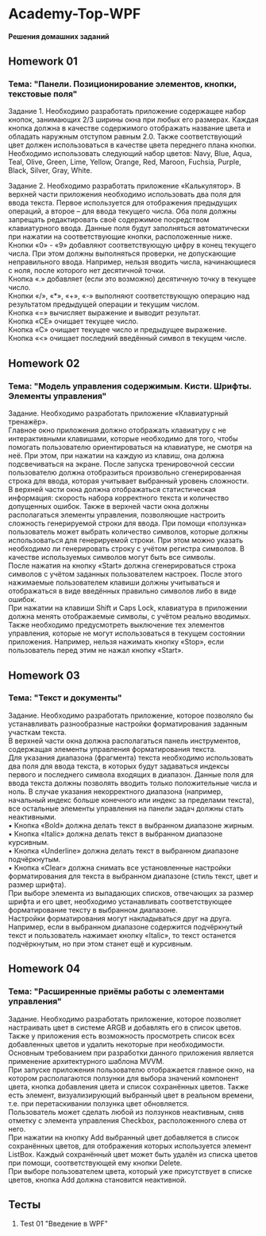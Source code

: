 # Academy-Top-WPF

#### Решения домашних заданий

## Homework 01

### Тема: "Панели. Позиционирование элементов, кнопки, текстовые поля"

Задание 1. Необходимо разработать приложение содержащее набор кнопок, занимающих 2/3 ширины окна при любых его размерах. Каждая кнопка должна в качестве содержимого отображать название цвета и обладать наружным отступом равным 2.0. Также соответствующий цвет должен использоваться в качестве цвета переднего плана кнопки. Необходимо использовать следующий набор цветов: Navy, Blue, Aqua, Teal, Olive, Green, Lime, Yellow, Orange, Red, Maroon, Fuchsia, Purple, Black, Silver, Gray, White.

Задание 2. Необходимо разработать приложение «Калькулятор». В верхней части приложения необходимо использовать два поля для ввода текста. Первое используется для отображения предыдущих операций, а второе – для ввода текущего числа. Оба поля должны запрещать редактировать своё содержимое посредством клавиатурного ввода. Данные поля будут заполняться автоматически при нажатии на соответствующие кнопки, расположенные ниже.    
Кнопки «0» - «9» добавляют соответствующую цифру в конец текущего числа. При этом должны выполняться проверки, не допускающие неправильного ввода. Например, нельзя вводить числа, начинающиеся с ноля, после которого нет десятичной точки.    
Кнопка «.» добавляет (если это возможно) десятичную точку в текущее число.    
Кнопки «/», «*», «+», «-» выполняют соответствующую операцию над результатом предыдущей операции и текущим числом.    
Кнопка «=» вычисляет выражение и выводит результат.    
Кнопка «CE» очищает текущее число.    
Кнопка «C» очищает текущее число и предыдущее выражение.    
Кнопка «<» очищает последний введённый символ в текущем числе.

## Homework 02

### Тема: "Модель управления содержимым. Кисти. Шрифты. Элементы управления"

Задание. Необходимо разработать приложение «Клавиатурный тренажёр».    
Главное окно приложения должно отображать клавиатуру с не интерактивными клавишами, которые необходимо для того, чтобы помогать пользователю ориентироваться на клавиатуре, не смотря на неё. При этом, при нажатии на каждую из клавиш, она должна подсвечиваться на экране. После запуска тренировочной сессии пользователю должна отобразиться произвольно сгенерированная строка для ввода, которая учитывает выбранный уровень сложности.    
В верхней части окна должна отображаться статистическая информация: скорость набора корректного текста и количество допущенных ошибок. Также в верхней части окна должны располагаться элементы управления, позволяющие настроить сложность генерируемой строки для ввода. При помощи «ползунка» пользователь может выбрать количество символов, которые должны использоваться для генерируемой строки. При этом можно указать необходимо ли генерировать строку с учётом регистра символов. В качестве используемых символов могут быть все символы.    
После нажатия на кнопку «Start» должна сгенерироваться строка символов с учётом заданных пользователем настроек. После этого нажимаемые пользователем клавиши должны учитываться и отображаться в виде введённых правильно символов либо в виде ошибок.    
При нажатии на клавиши Shift и Caps Lock, клавиатура в приложении должна менять отображаемые символы, с учётом реально вводимых.    
Также необходимо предусмотреть выключение тех элементов управления, которые не могут использоваться в текущем состоянии приложения. Например, нельзя нажимать кнопку «Stop», если пользователь перед этим не нажал кнопку «Start».

## Homework 03

### Тема: "Текст и документы"

Задание. Необходимо разработать приложение, которое позволяло бы устанавливать разнообразные настройки форматирования заданным участкам текста.    
В верхней части окна должна располагаться панель инструментов, содержащая элементы управления форматирования текста.    
Для указания диапазона (фрагмента) текста необходимо использовать два поля для ввода текста, в которых будут задаваться индексы первого и последнего символа входящих в диапазон. Данные поля для ввода текста должны позволять вводить только положительные числа и ноль. В случае указания некорректного диапазона (например, начальный индекс больше конечного или индекс за пределами текста), все остальные элементы управления на панели задач должны стать неактивными.    
▪ Кнопка «Bold» должна делать текст в выбранном диапазоне жирным.    
▪ Кнопка «Italic» должна делать текст в выбранном диапазоне курсивным.    
▪ Кнопка «Underline» должна делать текст в выбранном диапазоне подчёркнутым.    
▪ Кнопка «Clear» должна снимать все установленные настройки форматирования для текста в выбранном диапазоне (стиль текст, цвет и размер шрифта).    
При выборе элемента из выпадающих списков, отвечающих за размер шрифта и его цвет, необходимо устанавливать соответствующее форматирование тексту в выбранном диапазоне.    
Настройки форматирования могут накладываться друг на друга. Например, если в выбранном диапазоне содержится подчёркнутый текст и пользователь нажимает кнопку «Italic», то текст останется подчёркнутым, но при этом станет ещё и курсивным.

## Homework 04

### Тема: "Расширенные приёмы работы с элементами управления"

Задание. Необходимо разработать приложение, которое позволяет настраивать цвет в системе ARGB и добавлять его в список цветов. Также у приложения есть возможность просмотреть список всех добавленных цветов и удалить некоторые при необходимости.    
Основным требованием при разработки данного приложения является применение архитектурного шаблона MVVM.    
При запуске приложения пользователю отображается главное окно, на котором располагаются ползунки для выбора значений компонент цвета, кнопка добавления цвета и список сохранённых цветов. Также есть элемент, визуализирующий выбранный цвет в реальном времени, т.е. при перетаскивании ползунка цвет обновляется.    
Пользователь может сделать любой из ползунков неактивным, сняв отметку с элемента управления Checkbox, расположенного слева от него.    
При нажатии на кнопку Add выбранный цвет добавляется в список сохранённых цветов, для отображения которых используется элемент ListBox.
Каждый сохранённый цвет может быть удалён из списка цветов при помощи, соответствующей ему кнопки Delete.    
При выборе пользователем цвета, который уже присутствует в списке цветов, кнопка Add должна становится неактивной.

## Тесты

1. Test 01 "Введение в WPF"

